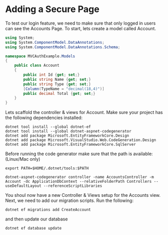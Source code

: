 # Adding a Secure Page
To test our login feature, we need to make sure that only logged in users can see the Accounts Page. To start, lets create a model called Account.

```csharp
using System;
using System.ComponentModel.DataAnnotations;
using System.ComponentModel.DataAnnotations.Schema;

namespace MVCAuthExample.Models
{
    public class Account
    {
        public int Id {get; set;}
        public string Name {get; set;}
        public string Type {get; set;}
        [Column(TypeName = "decimal(18,4)")]
        public decimal Total {get; set;}
    }
}
```

Lets scaffold the controller & views for Account. Make sure your project has the following dependencies installed:

```shell
dotnet tool install --global dotnet-ef
dotnet tool install --global dotnet-aspnet-codegenerator
dotnet add package Microsoft.EntityFrameworkCore.Design
dotnet add package Microsoft.VisualStudio.Web.CodeGeneration.Design
dotnet add package Microsoft.EntityFrameworkCore.SqlServer
```

Before running the code generator make sure that the path is available: (Linux/Mac only)

```shell
export PATH=$HOME/.dotnet/tools:$PATH
```

```shell
dotnet-aspnet-codegenerator controller -name AccountsController -m Account -dc ApplicationDbContext --relativeFolderPath Controllers --useDefaultLayout --referenceScriptLibraries
```

You shoul now have a new Controller & Views setup for the Accounts view. Next, we need to add our migration scripts. Run the following:

```shell
dotnet ef migrations add CreateAccount
```
and then update our database
```shell
dotnet ef database update
```
